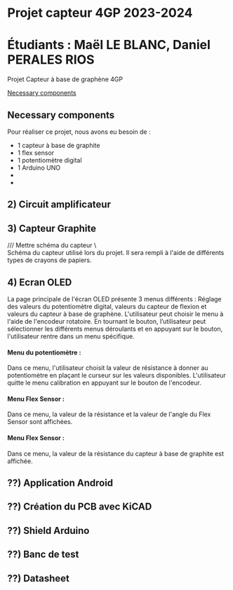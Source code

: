 # Projet capteur 4GP 2023-2024
# Étudiants : Maël LE BLANC, Daniel PERALES RIOS

Projet Capteur à base de graphène 4GP

[Necessary components](#necessary-components)

## Necessary components

Pour réaliser ce projet, nous avons eu besoin de : 
  - 1 capteur à base de graphite
  - 1 flex sensor
  - 1 potentiomètre digital
  - 1 Arduino UNO
  -
  -

## 2) Circuit amplificateur 

## 3) Capteur Graphite

/// Mettre schéma du capteur \\\
 Schéma du capteur utilisé lors du projet. Il sera rempli à l'aide de différents types de crayons de papiers. 

## 4) Ecran OLED
La page principale de l'écran OLED présente 3 menus différents : Réglage des valeurs du potentiomètre digital, valeurs du capteur de flexion et valeurs du capteur à base de graphène. L'utilisateur peut choisir le menu à l'aide de l'encodeur rotatoire. En tournant le bouton, l’utilisateur peut sélectionner les différents menus déroulants et en appuyant sur le bouton, l'utilisateur rentre dans un menu spécifique. 

#### Menu du potentiomètre :
Dans ce menu, l'utilisateur choisit la valeur de résistance à donner au potentiomètre en plaçant le curseur sur les valeurs disponibles. L'utilisateur quitte le menu calibration en appuyant sur le bouton de l'encodeur. 
#### Menu Flex Sensor :
Dans ce menu, la valeur de la résistance et la valeur de l'angle du Flex Sensor sont affichées.  
#### Menu Flex Sensor :
Dans ce menu, la valeur de la résistance du capteur à base de graphite est affichée. 

## ??) Application Android

## ??) Création du PCB avec KiCAD

## ??) Shield Arduino

## ??) Banc de test 

## ??) Datasheet
